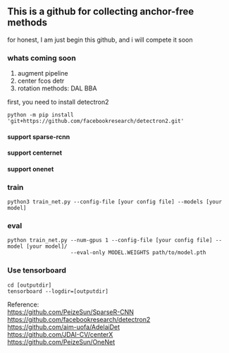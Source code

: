 ## This is a github for collecting anchor-free methods 


for honest, I am just begin this github, and i will compete it soon
### whats coming soon
1. augment pipeline  
2. center fcos detr   
3. rotation methods: DAL BBA

first, you need to install detectron2
```
python -m pip install 'git+https://github.com/facebookresearch/detectron2.git'
```

#### support sparse-rcnn
#### support centernet
#### support onenet

### train 
```
python3 train_net.py --config-file [your config file] --models [your model]
```

### eval
```
python train_net.py --num-gpus 1 --config-file [your config file] --model [your model]/ 
                    --eval-only MODEL.WEIGHTS path/to/model.pth
```

### Use tensorboard
```
cd [outputdir]
tensorboard --logdir=[outputdir]
```

Reference:  
https://github.com/PeizeSun/SparseR-CNN  
https://github.com/facebookresearch/detectron2  
https://github.com/aim-uofa/AdelaiDet  
https://github.com/JDAI-CV/centerX  
https://github.com/PeizeSun/OneNet  


